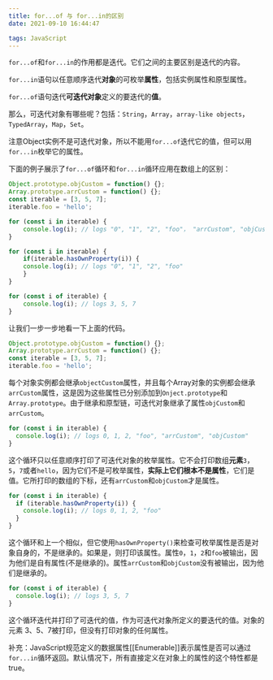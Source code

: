 ```yaml
---
title: for...of 与 for...in的区别
date: 2021-09-10 16:44:47

tags: JavaScript
---
```


`for...of`和`for...in`的作用都是迭代。它们之间的主要区别是迭代的内容。

`for...in`语句以任意顺序迭代**对象**的可枚举**属性**，包括实例属性和原型属性。

`for...of`语句迭代**可迭代对象**定义的要迭代的**值**。

那么，可迭代对象有哪些呢？包括：`String`，`Array`，`array-like objects`，`TypedArray`，`Map`，`Set`。

注意Object实例不是可迭代对象，所以不能用`for...of`迭代它的值，但可以用`for...in`枚举它的属性。

下面的例子展示了`for...of`循环和`for...in`循环应用在数组上的区别：

```javascript
Object.prototype.objCustom = function() {};
Array.prototype.arrCustom = function() {};
const iterable = [3, 5, 7];
iterable.foo = 'hello';

for (const i in iterable) {
    console.log(i); // logs "0", "1", "2", "foo"， "arrCustom", "objCustom"
}

for (const i in iterable) {
    if(iterable.hasOwnProperty(i)) {
    console.log(i); // logs "0", "1", "2", "foo"
    }
}

for (const i of iterable) {
    console.log(i); // logs 3, 5, 7
}
```

让我们一步一步地看一下上面的代码。

```javascript
Object.prototype.objCustom = function() {};
Array.prototype.arrCustom = function() {};
const iterable = [3, 5, 7];
iterable.foo = 'hello';
```

每个对象实例都会继承`objectCustom`属性，并且每个Array对象的实例都会继承`arrCustom`属性，这是因为这些属性已分别添加到`Onject.prototype`和`Array.prototype`。由于继承和原型链，可迭代对象继承了属性`objCustom`和`arrCustom`。

```javascript
for (const i in iterable) {
  console.log(i); // logs 0, 1, 2, "foo", "arrCustom", "objCustom"
}
```

这个循环只以任意顺序打印了可迭代对象的枚举属性。它不会打印数组**元素**`3`，`5`，`7`或者`hello`，因为它们不是可枚举属性，**实际上它们根本不是属性**，它们是值。它所打印的数组的下标，还有`arrCustom`和`objCustom`才是属性。

```javascript
for (const i in iterable) {
  if (iterable.hasOwnProperty(i)) {
    console.log(i); // logs 0, 1, 2, "foo"
  }
}
```

这个循环和上一个相似，但它使用`hasOwnProperty()`来检查可枚举属性是否是对象自身的，不是继承的。如果是，则打印该属性。属性`0`，`1`，`2`和`foo`被输出，因为他们是自有属性(不是继承的)。属性`arrCustom`和`objCustom`没有被输出，因为他们是继承的。

```javascript
for (const i of iterable) {
  console.log(i); // logs 3, 5, 7
}
```

这个循环迭代并打印了可迭代的值，作为可迭代对象所定义的要迭代的值。对象的元素 3、5、7被打印，但没有打印对象的任何属性。

补充：JavaScript规范定义的数据属性[[Enumerable]]表示属性是否可以通过`for...in`循环返回。默认情况下，所有直接定义在对象上的属性的这个特性都是true。
